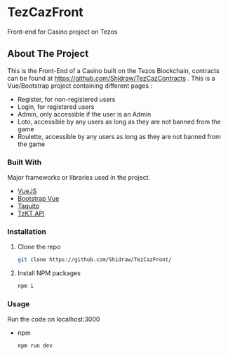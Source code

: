 # TezCazFront
Front-end for Casino project on Tezos

<!-- ABOUT THE PROJECT -->
## About The Project
This is the Front-End of a Casino built on the Tezos Blockchain, contracts can be found at https://github.com/Shidraw/TezCazContracts .
This is a Vue/Bootstrap project containing different pages :
* Register, for non-registered users
* Login, for registered users
* Admin, only accessible if the user is an Admin
* Loto, accessible by any users as long as they are not banned from the game
* Roulette, accessible by any users as long as they are not banned from the game

### Built With

Major frameworks or libraries used in the project.
* [VueJS](https://vuejs.org/)
* [Bootstrap Vue](https://bootstrap-vue.org/)
* [Taquito](https://tezostaquito.io/)
* [TzKT API](https://api.tzkt.io/)

### Installation

1. Clone the repo
   ```sh
   git clone https://github.com/Shidraw/TezCazFront/
   ```
3. Install NPM packages
   ```sh
   npm i
   ```

### Usage

Run the code on localhost:3000
* npm
  ```sh
  npm run dev
  ```
